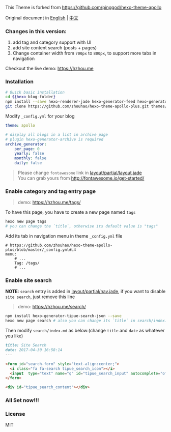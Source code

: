 This Theme is forked from https://github.com/pinggod/hexo-theme-apollo   

Original document in [English](https://github.com/pinggod/hexo-theme-apollo/blob/master/doc%2Fdoc-en.md) | [中文](https://github.com/pinggod/hexo-theme-apollo/blob/master/doc/doc-zh.md)

### Changes in this version:
1. add tag and category support with UI
2. add site content search (posts + pages)
3. Change container width from `700px` to `800px`, to support more tabs in navigation

Checkout the live demo: https://hzhou.me

### Installation
``` bash
# Quick basic installation
cd ${hexo-blog-folder}
npm install --save hexo-renderer-jade hexo-generator-feed hexo-generator-sitemap hexo-browsersync hexo-generator-archive
git clone https://github.com/zhouhao/hexo-theme-apollo-plus.git themes/apollo
```
Modify `_config.yml` for your blog

```yaml
theme: apollo

# display all blogs in a list in archive page
# plugin hexo-generator-archive is required
archive_generator:
    per_page: 0
    yearly: false
    monthly: false
    daily: false
```

> Please change `fontawesome` link in [layout/partial/layout.jade](https://github.com/zhouhao/hexo-theme-apollo-plus/blob/master/layout/partial/layout.jade#L5)   
> You can grab yours from http://fontawesome.io/get-started/

### Enable category and tag entry page
> demo: https://hzhou.me/tags/

To have this page, you have to create a new page named `tags`
```bash
hexo new page tags
# you can change the `title`, otherwise its default value is "tags"
```
Add its tab in navigation menu in theme `_config.yml` file
```
# https://github.com/zhouhao/hexo-theme-apollo-plus/blob/master/_config.yml#L4
menu:
    # ...
    Tag: /tags/
    # ...
```

### Enable site search
**NOTE**: `search` entry is added in [layout/partial/nav.jade](https://github.com/zhouhao/hexo-theme-apollo-plus/blob/master/layout/partial/nav.jade#L12), if you want to disable `site search`, just remove this line

> demo: https://hzhou.me/search/

```bash
npm install hexo-generator-tipue-search-json --save
hexo new page search # also you can change its `title` in search/index.md file
```

Then modify `search/index.md` as below:(change `title` and `date` as whatever you like)
```md
title: Site Search
date: 2017-04-30 16:58:14
---

<form id="search-form" style="text-align:center;">
  <i class="fa fa-search tipue_search_icon"></i>
  <input  type="text" name="q" id="tipue_search_input" autocomplete="off" required placeholder="Type, Enter and Search" />
</form>

<div id="tipue_search_content"></div>
```    
### All Set now!!!

### License

MIT
